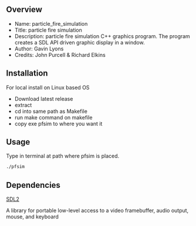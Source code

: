 
Overview
--------------------------------------------
* Name: particle_fire_simulation 
* Title: particle fire simulation
* Description: particle fire simulation C++ graphics program. 
The program creates a SDL API driven graphic display in a window.
* Author: Gavin Lyons
* Credits: John Purcell & Richard Elkins

Installation
------------------
For local install on Linux based OS 

* Download latest release
* extract
* cd into same path as Makefile
* run make command on makefile
* copy exe pfsim to where you want it

Usage
-----------------
Type in terminal at path where pfsim is placed.

```sh
./pfsim 
```

Dependencies
--------------------
[SDL2](https://en.wikipedia.org/wiki/Simple_DirectMedia_Layer)

A library for portable low-level access to a video framebuffer, audio output, mouse, and keyboard 
